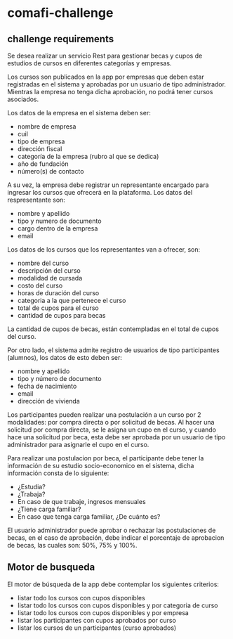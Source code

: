 # comafi-challenge

## challenge requirements

Se desea realizar un servicio Rest para gestionar becas y cupos de estudios de cursos en diferentes categorías y empresas.

Los cursos son publicados en la app por empresas que deben estar registradas en el sistema y aprobadas por un usuario de tipo administrador. Mientras la empresa no tenga dicha aprobación, no podrá tener cursos asociados.

Los datos de la empresa en el sistema deben ser:

* nombre de empresa
* cuil
* tipo de empresa
* dirección fiscal
* categoría de la empresa (rubro al que se dedica)
* año de fundación
* número(s) de contacto

A su vez, la empresa debe registrar un representante encargado para ingresar los cursos que ofrecerá en la plataforma. Los datos del respresentante son:

* nombre y apellido
* tipo y numero de documento
* cargo dentro de la empresa
* email

Los datos de los cursos que los representantes van a ofrecer, son:

* nombre del curso
* descripción del curso
* modalidad de cursada
* costo del curso
* horas de duración del curso
* categoria a la que pertenece el curso
* total de cupos para el curso
* cantidad de cupos para becas

La cantidad de cupos de becas, están contempladas en el total de cupos del curso.

Por otro lado, el sistema admite registro de usuarios de tipo participantes (alumnos), los datos de esto deben ser:

* nombre y apellido
* tipo y número de documento
* fecha de nacimiento
* email
* dirección de vivienda

Los participantes pueden realizar una postulación a un curso por 2 modalidades: por compra directa o por solicitud de becas. Al hacer una solicitud por compra directa, se le asigna un cupo en el curso, y cuando hace una solicitud por beca, esta debe ser aprobada por un usuario de tipo administrador para asignarle el cupo en el curso. 

Para realizar una postulacion por beca, el participante debe tener la información de su estudio socio-economico en el sistema, dicha información consta de lo siguiente:

* ¿Estudia?
* ¿Trabaja?
* En caso de que trabaje, ingresos mensuales
* ¿Tiene carga familiar?
* En caso que tenga carga familiar, ¿De cuánto es?

El usuario administrador puede aprobar o rechazar las postulaciones de becas, en el caso de aprobación, debe indicar el porcentaje de aprobacion de becas, las cuales son: 50%, 75% y 100%.

## Motor de busqueda

El motor de búsqueda de la app debe contemplar los siguientes criterios:

* listar todo los cursos con cupos disponibles
* listar todo los cursos con cupos disponibles y por categoria de curso
* listar todo los cursos con cupos disponibles y por empresa
* listar los participantes con cupos aprobados por curso
* listar los cursos de un participantes (curso aprobados)
